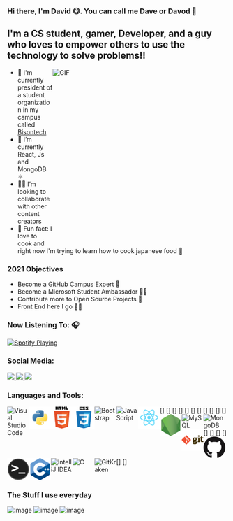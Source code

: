 ### Hi there, I'm David 😋. You can call me Dave or Davod 👋

## I'm a CS student, gamer, Developer, and a guy who loves to empower others to use the technology to solve problems!!

<img align="right" alt="GIF" src="https://media4.giphy.com/media/LmNwrBhejkK9EFP504/200.gif" width="400" height="400" />

- 🔭 I'm currently president of a student organization in my campus called [Bisontech]
- 🌱 I’m currently React, Js and MongoDB ⚛
- 👩‍🏫 I’m looking to collaborate with other content creators
- 🤠 Fun fact: I love to cook and right now I'm trying to learn how to cook japanese food 🍜

### 2021 Objectives

- Become a GitHub Campus Expert 💪
- Become a Microsoft Student Ambassador 🐱‍💻
- Contribute more to  Open Source Projects 🐧
- Front End here I go 🐱‍👓

### Now Listening To: 🎧

[<img src="https://novatorem-black-beta.vercel.app/api/spotify.py" alt="Spotify Playing" width="350" />](https://open.spotify.com/user/12165145036?si=5YUK8ImaTHCR8NiBP7MMJQ)

### Social Media:

<a href="https://www.instagram.com/davidlazarof/">
    <img src="https://img.shields.io/badge/Instagram-E4405F?style=for-the-badge&logo=instagram&logoColor=white">
</a>

<a href="https://twitter.com/DavidLazaroFern">
    <img src="https://img.shields.io/badge/Twitter-1DA1F2?style=for-the-badge&logo=twitter&logoColor=white">
</a>

<a href="https://discord.gg/2429hZb">
    <img src="https://img.shields.io/badge/Discord-7289DA?style=for-the-badge&logo=discord&logoColor=white">
</a>

<br />

### Languages and Tools:

[<img align="left" alt="Visual Studio Code" width="50px"  src="https://user-images.githubusercontent.com/674621/71187801-14e60a80-2280-11ea-94c9-e56576f76baf.png"/>]
[<img align="left" alt="Python" width="50px"  src="https://raw.githubusercontent.com/github/explore/80688e429a7d4ef2fca1e82350fe8e3517d3494d/topics/python/python.png"/>]
[<img align="left" alt="HTML5" width="50px" src="https://raw.githubusercontent.com/github/explore/80688e429a7d4ef2fca1e82350fe8e3517d3494d/topics/html/html.png" />]
[<img align="left" alt="CSS3" width="50px" src="https://raw.githubusercontent.com/github/explore/80688e429a7d4ef2fca1e82350fe8e3517d3494d/topics/css/css.png" />]
[<img align="left" alt="Bootstrap" width="50px" src="https://upload.wikimedia.org/wikipedia/commons/thumb/b/b2/Bootstrap_logo.svg/1200px-Bootstrap_logo.svg.png" />]
[<img align="left" alt="JavaScript" width="50px" src="https://upload.wikimedia.org/wikipedia/commons/thumb/9/99/Unofficial_JavaScript_logo_2.svg/480px-Unofficial_JavaScript_logo_2.svg.png" />]
[<img align="left" alt="React" width="50px" src="https://raw.githubusercontent.com/github/explore/80688e429a7d4ef2fca1e82350fe8e3517d3494d/topics/react/react.png" />]
[<img align="left" alt="Node.js" width="50px" src="https://raw.githubusercontent.com/github/explore/80688e429a7d4ef2fca1e82350fe8e3517d3494d/topics/nodejs/nodejs.png" />]
[<img align="left" alt="MySQL" width="50px" src="https://assets.stickpng.com/images/5848104fcef1014c0b5e4950.png" />]
[<img align="left" alt="MongoDB" width="50px" src="https://img.icons8.com/color/452/mongodb.png" />]
[<img align="left" alt="Git" width="50px" src="https://raw.githubusercontent.com/github/explore/80688e429a7d4ef2fca1e82350fe8e3517d3494d/topics/git/git.png" />]
[<img align="left" alt="GitHub" width="50px" src="https://raw.githubusercontent.com/github/explore/78df643247d429f6cc873026c0622819ad797942/topics/github/github.png" />]
[<img align="left" alt="Terminal" width="50px" src="https://raw.githubusercontent.com/github/explore/80688e429a7d4ef2fca1e82350fe8e3517d3494d/topics/terminal/terminal.png" />]
[<img align="left" alt="C++" width="50px" src="https://raw.githubusercontent.com/github/explore/80688e429a7d4ef2fca1e82350fe8e3517d3494d/topics/cpp/cpp.png" />]
[<img align="left" alt="IntelliJ IDEA" width="50px" src="https://static.javatpoint.com/intellij-idea/images/intellij-idea-tutorial.png"/>]
[<img align="left" alt="C" width="50px" src="https://cdn.iconscout.com/icon/free/png-512/c-programming-569564.png"/>]
[<img align="left" alt="GitKraken" width="50px" src="https://user-images.githubusercontent.com/17736615/30980083-f7f8a860-a43c-11e7-939e-f6717a2210fe.png"/>]
<br />
<br />
<br />
### The Stuff I use everyday
![image](https://img.shields.io/badge/Windows-0078D6?style=for-the-badge&logo=windows&logoColor=white)
![image](https://img.shields.io/badge/Android-3DDC84?style=for-the-badge&logo=android&logoColor=white)
![image](https://img.shields.io/badge/Steam-000000?style=for-the-badge&logo=steam&logoColor=white)

[Bisontech]: https://www.facebook.com/bisontech1
[twitter]: https://twitter.com/DavidLazaroFern
[instagram]: https://www.instagram.com/davidlazarof/
[linkedin]: https://www.linkedin.com/in/david-lazaro-135175168/